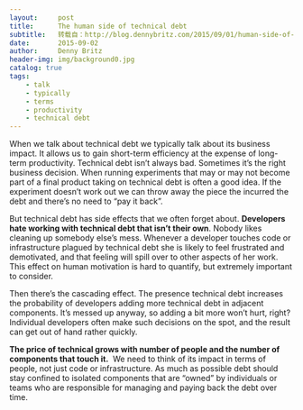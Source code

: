```yaml
---
layout:     post
title:      The human side of technical debt
subtitle:   转载自：http://blog.dennybritz.com/2015/09/01/human-side-of-technical-debt/
date:       2015-09-02
author:     Denny Britz
header-img: img/background0.jpg
catalog: true
tags:
    - talk
    - typically
    - terms
    - productivity
    - technical debt
---
```


When we talk about technical debt we typically talk about its business impact. It allows us to gain short-term efficiency at the expense of long-term productivity. Technical debt isn’t always bad. Sometimes it’s the right business decision. When running experiments that may or may not become part of a final product taking on technical debt is often a good idea. If the experiment doesn’t work out we can throw away the piece the incurred the debt and there’s no need to “pay it back”.

But technical debt has side effects that we often forget about. **Developers hate working with technical debt that isn’t their own**. Nobody likes cleaning up somebody else’s mess. Whenever a developer touches code or infrastructure plagued by technical debt she is likely to feel frustrated and demotivated, and that feeling will spill over to other aspects of her work. This effect on human motivation is hard to quantify, but extremely important to consider.

Then there’s the cascading effect. The presence technical debt increases the probability of developers adding more technical debt in adjacent components. It’s messed up anyway, so adding a bit more won’t hurt, right? Individual developers often make such decisions on the spot, and the result can get out of hand rather quickly.

**The price of technical grows with number of people and the number of components that touch it.**  We need to think of its impact in terms of people, not just code or infrastructure. As much as possible debt should stay confined to isolated components that are “owned” by individuals or teams who are responsible for managing and paying back the debt over time.

 
